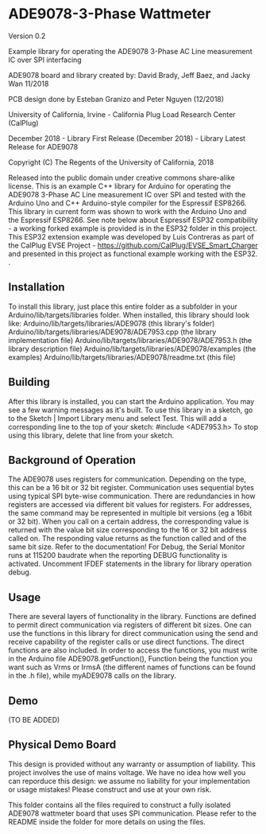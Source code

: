 # ADE9078-3-Phase Wattmeter

Version 0.2

Example library for operating the ADE9078 3-Phase AC Line measurement IC over SPI interfacing


ADE9078 board and library created by: David Brady, Jeff Baez, and Jacky Wan 11/2018

PCB design done by Esteban Granizo and Peter Nguyen (12/2018)

University of California, Irvine - California Plug Load Research Center (CalPlug)

December 2018 - Library First Release
(December 2018) - Library Latest Release for ADE9078

Copyright (C) The Regents of the University of California, 2018

Released into the public domain under creative commons share-alike license. This is an example C++ library for Arduino for operating the ADE9078 3-Phase AC Line measurement IC over SPI and tested with the Arduino Uno and C++ Arduino-style compiler for the Espressif ESP8266. This library in current form was shown to work with the Arduino Uno and the Espressif ESP8266.  See note below about Espressif ESP32 compatibility - a working forked example is provided is in the ESP32 folder in this project.  This ESP32 extension example was developed by Luis Contreras as part of the CalPlug EVSE Project - https://github.com/CalPlug/EVSE_Smart_Charger and presented in this project as functional example working with the ESP32.
.  

Installation
--------------------------------------------------------------------------------

To install this library, just place this entire folder as a subfolder in your
Arduino/lib/targets/libraries folder.
When installed, this library should look like:
Arduino/lib/targets/libraries/ADE9078              (this library's folder)
Arduino/lib/targets/libraries/ADE9078/ADE7953.cpp     (the library implementation file)
Arduino/lib/targets/libraries/ADE9078/ADE7953.h       (the library description file)
Arduino/lib/targets/libraries/ADE9078/examples     (the examples)
Arduino/lib/targets/libraries/ADE9078/readme.txt   (this file)

Building
--------------------------------------------------------------------------------

After this library is installed, you can start the Arduino application.
You may see a few warning messages as it's built.
To use this library in a sketch, go to the Sketch | Import Library menu and select Test. This will add a corresponding line to the top of your sketch: #include <ADE7953.h>
To stop using this library, delete that line from your sketch.

Background of Operation
--------------------------------------------------------------------------------

The ADE9078 uses registers for communication.  Depending on the type, this can be a 16 bit or 32 bit register.  Communication uses sequential bytes using typical SPI byte-wise communication.  There are redundancies in how registers are accessed via different bit values for registers.  For addresses, the same command may be represented in multiple bit versions (eg a 16bit or 32 bit). When you call on a certain address, the corresponding value is returned with the value bit size corresponding to the 16 or 32 bit address called on. The responding value returns as the function called and of the same bit size.  Refer to the documentation!  For Debug, the Serial Monitor runs at 115200 baudrate when the reporting DEBUG functionality is activated.  Uncomment IFDEF statements in the library for library operation debug.

Usage
--------------------------------------------------------------------------------

There are several layers of functionality in the library.  Functions are defined to permit direct communication via registers of different bit sizes.  One can use the functions in this library for direct communication using the send and receive capability of the register calls or use direct functions.  The direct functions are also included. In order to access the functions, you must write in the Arduino file ADE9078.getFunction(), Function being the function you want such as Vrms or IrmsA (the different names of functions can be found in the .h file), while myADE9078 calls on the library.

Demo
--------------------------------------------------------------------------------
(TO BE ADDED)

Physical Demo Board
----------
This design is provided without any warranty or assumption of liability.  This project involves the use of mains voltage.  We have no idea how well you can reporduce this design: we assume no liability for your implementation or usage mistakes! Please construct and use at your own risk.

This folder contains all the files required to construct a fully isolated ADE9078 wattmeter board that uses SPI communication. Please refer to the README inside the folder for more details on using the files.
